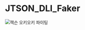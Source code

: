 # JTSON_DLI_Faker

![잭슨](https://github.com/user-attachments/assets/7b49c6a7-f222-4f06-922c-1d3ed24d0889)
오키오키 파이팅 
